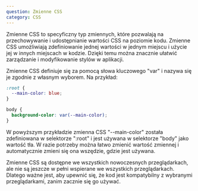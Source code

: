 ```yaml
---
question: Zmienne CSS
category: CSS
---
```


Zmienne CSS to specyficzny typ zmiennych, które pozwalają na przechowywanie i udostępnianie wartości CSS na poziomie kodu. Zmienne CSS umożliwiają zdefiniowanie jednej wartości w jednym miejscu i użycie jej w innych miejscach w kodzie. Dzięki temu można znacznie ułatwić zarządzanie i modyfikowanie stylów w aplikacji.

Zmienne CSS definiuje się za pomocą słowa kluczowego "var" i nazywa się je zgodnie z własnym wyborem. Na przykład:

```css
:root {
  --main-color: blue;
}

body {
  background-color: var(--main-color);
}
```
W powyższym przykładzie zmienna CSS "--main-color" została zdefiniowana w selektorze ":root" i jest używana w selektorze "body" jako wartość tła. W razie potrzeby można łatwo zmienić wartość zmiennej i automatycznie zmieni się ona wszędzie, gdzie jest używana.

Zmienne CSS są dostępne we wszystkich nowoczesnych przeglądarkach, ale nie są jeszcze w pełni wspierane we wszystkich przeglądarkach. Dlatego ważne jest, aby upewnić się, że kod jest kompatybilny z wybranymi przeglądarkami, zanim zacznie się go używać.